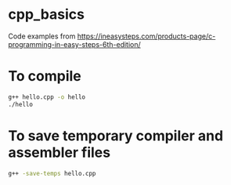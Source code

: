 # cpp_basics

Code examples from https://ineasysteps.com/products-page/c-programming-in-easy-steps-6th-edition/

# To compile

```bash
g++ hello.cpp -o hello
./hello
```

# To save temporary compiler and assembler files

```bash
g++ -save-temps hello.cpp
```
